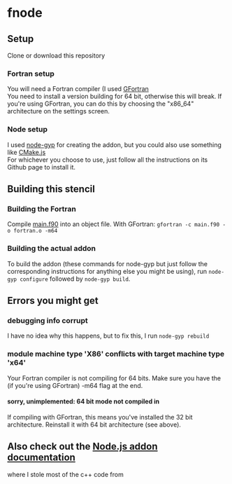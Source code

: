 # fnode

## Setup

Clone or download this repository

### Fortran setup

You will need a Fortran compiler (I used [GFortran](https://gcc.gnu.org/wiki/GFortran)  
You need to install a version building for 64 bit, otherwise this will break. If you're using GFortran, you can do this by choosing the "x86_64" architecture on the settings screen.

### Node setup

I used [node-gyp](https://github.com/nodejs/node-gyp) for creating the addon, but you could also use something like [CMake.js](https://github.com/cmake-js/cmake-js)  
For whichever you choose to use, just follow all the instructions on its Github page to install it.

## Building this stencil

### Building the Fortran

Compile [main.f90](./src/main.f90) into an object file. With GFortran: `gfortran -c main.f90 -o fortran.o -m64`  

### Building the actual addon

To build the addon (these commands for node-gyp but just follow the corresponding instructions for anything else you might be using), run `node-gyp configure` followed by `node-gyp build`.

## Errors you might get

### debugging info corrupt

I have no idea why this happens, but to fix this, I run `node-gyp rebuild`

### module machine type 'X86' conflicts with target machine type 'x64'

Your Fortran compiler is not compiling for 64 bits. Make sure you have the (if you're using GFortran) -m64 flag at the end.

#### sorry, unimplemented: 64 bit mode not compiled in

If compiling with GFortran, this means you've installed the 32 bit architecture. Reinstall it with 64 bit architecture (see above).

## Also check out the [Node.js addon documentation](https://nodejs.org/api/addons.html)

where I stole most of the c++ code from

